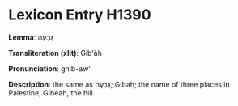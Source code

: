 # Lexicon Entry H1390

**Lemma**: גִּבְעָה

**Transliteration (xlit)**: Gibʻâh

**Pronunciation**: ghib-aw'

**Description**:
the same as גִּבְעָה; Gibah; the name of three places in Palestine; Gibeah, the hill.
